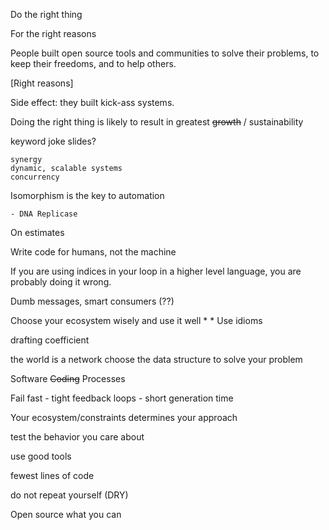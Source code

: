 

Do the right thing

For the right reasons

People built open source tools and communities to solve their problems, to keep their freedoms, and to help others. 

[Right reasons]

Side effect: they built kick-ass systems.


Doing the right thing is likely to result in greatest ~~growth~~ / sustainability


keyword joke slides?

    synergy
    dynamic, scalable systems
    concurrency

Isomorphism is the key to automation

    - DNA Replicase

On estimates

    
Write code for humans, not the machine

If you are using indices in your loop in a higher level language, you are
probably doing it wrong.


Dumb messages, smart consumers (??)

Choose your ecosystem wisely and use it well
    * 
    * Use idioms

drafting coefficient

the world is a network
    choose the data structure to solve your problem

Software ~~Coding~~ Processes

Fail fast
    - tight feedback loops
    - short generation time

Your ecosystem/constraints determines your approach 

test the behavior you care about

use good tools

fewest lines of code

do not repeat yourself (DRY)

Open source what you can


